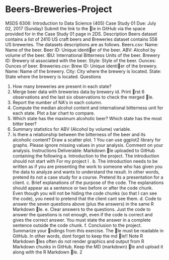 # Beers-Breweries-Project
MSDS 6306: Introduction to Data Science (405)
Case Study 01
Due: July 02, 2017 (Sunday)
Submit the link to the le in GitHub via the space provided for in the Case Study
01 page in 2DS.
Description
Beers dataset contains a list of 2410 US craft beers and Breweries dataset contains 558 US
breweries. The datasets descriptions are as follows.
Beers.csv:
Name: Name of the beer.
Beer ID: Unique identier of the beer.
ABV: Alcohol by volume of the beer.
IBU: International Bitterness Units of the beer.
Brewery ID: Brewery id associated with the beer.
Style: Style of the beer.
Ounces: Ounces of beer.
Breweries.csv:
Brew ID: Unique identier of the brewery.
Name: Name of the brewery.
City: City where the brewery is located.
State: State where the brewery is located.
Questions
1. How many breweries are present in each state?
2. Merge beer data with breweries data by brewery id. Print rst 6 observations and the
last six observations to check the merged le.
3. Report the number of NA's in each column.
4. Compute the median alcohol content and international bitterness unit for each state. Plot
a bar chart to compare.
5. Which state has the maximum alcoholic beer? Which state has the most bitter beer?
6. Summary statistics for ABV (Alcohol by volume) variable.
7. Is there a relationship between the bitterness of the beer and its alcoholic content? Draw
a scatter plot.
1
You can use ggplot2 library for graphs. Please ignore missing values in your analysis.
Comment on your analysis.
Instructions
Deliverable: Markdown le uploaded to GitHub containing the following
a. Introduction to the project. The introduction should not start with For my project I .
b. The introduction needs to be written as if you are presenting the work to someone who
has given you the data to analyze and wants to understand the result. In other words,
pretend its not a case study for a course. Pretend its a presentation for a client.
c. Brief explanations of the purpose of the code. The explanations should appear as a
sentence or two before or after the code chunk. Even though you will not be hiding the
code chunks (so that I can see the code), you need to pretend that the client cant see
them.
d. Code to answer the seven questions above (plus the answers) in the same R Markdown
le.
e. Clear answers to the questions. Just the code to answer the questions is not enough,
even if the code is correct and gives the correct answer. You must state the answer in a
complete sentence outside the code chunk.
f. Conclusion to the project. Summarize your ndings from this exercise. The le must be
readable in GitHub. In other words, dont forget to keep the md le!!
Note
R Markdown les often do not render graphics and output from R Markdown chunks in
GitHub. Keep the MD (markdown) le and upload it along with the R Markdown le.
2
